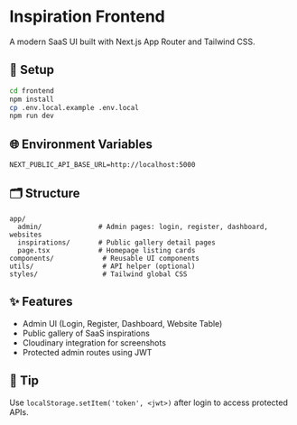 # Inspiration Frontend

A modern SaaS UI built with Next.js App Router and Tailwind CSS.

## 🚀 Setup

```bash
cd frontend
npm install
cp .env.local.example .env.local
npm run dev
```

## 🌐 Environment Variables

```
NEXT_PUBLIC_API_BASE_URL=http://localhost:5000
```

## 🗂 Structure

```
app/
  admin/              # Admin pages: login, register, dashboard, websites
  inspirations/       # Public gallery detail pages
  page.tsx            # Homepage listing cards
components/            # Reusable UI components
utils/                 # API helper (optional)
styles/                # Tailwind global CSS
```

## ✨ Features

- Admin UI (Login, Register, Dashboard, Website Table)
- Public gallery of SaaS inspirations
- Cloudinary integration for screenshots
- Protected admin routes using JWT

## 🧠 Tip

Use `localStorage.setItem('token', <jwt>)` after login to access protected APIs.

